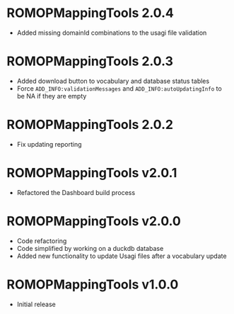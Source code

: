 # ROMOPMappingTools 2.0.4

- Added missing domainId combinations to the usagi file validation

# ROMOPMappingTools 2.0.3

- Added download button to vocabulary and database status tables
- Force `ADD_INFO:validationMessages` and `ADD_INFO:autoUpdatingInfo` to be NA if they are empty

# ROMOPMappingTools 2.0.2

- Fix updating reporting

# ROMOPMappingTools v2.0.1

- Refactored the Dashboard build process

# ROMOPMappingTools v2.0.0

- Code refactoring
- Code simplified by working on a duckdb database
- Added new functionality to update Usagi files after a vocabulary update

# ROMOPMappingTools v1.0.0

- Initial release
